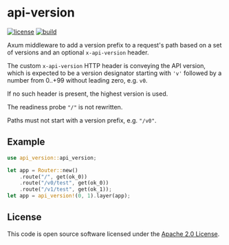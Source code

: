 # api-version

[![license][license-badge]][license-url]
[![build][build-badge]][build-url]

[license-badge]: https://img.shields.io/github/license/scndcloud/api-version
[license-url]: https://github.com/scndcloud/api-version/blob/main/LICENSE
[build-badge]: https://img.shields.io/github/actions/workflow/status/scndcloud/api-version/ci.yaml
[build-url]: https://github.com/scndcloud/api-version/actions/workflows/ci.yaml

Axum middleware to add a version prefix to a request's path based on a set of versions and an optional `x-api-version` header.

The custom `x-api-version` HTTP header is conveying the API version, which is expected to be a version designator starting with `'v'` followed by a number from 0..+99 without leading zero, e.g. `v0`.

If no such header is present, the highest version is used.

The readiness probe `"/"` is not rewritten.

Paths must not start with a version prefix, e.g. `"/v0"`.

## Example

```rust
use api_version::api_version;

let app = Router::new()
    .route("/", get(ok_0))
    .route("/v0/test", get(ok_0))
    .route("/v1/test", get(ok_1));
let app = api_version!(0, 1).layer(app);
```

## License ##

This code is open source software licensed under the [Apache 2.0 License](http://www.apache.org/licenses/LICENSE-2.0.html).
